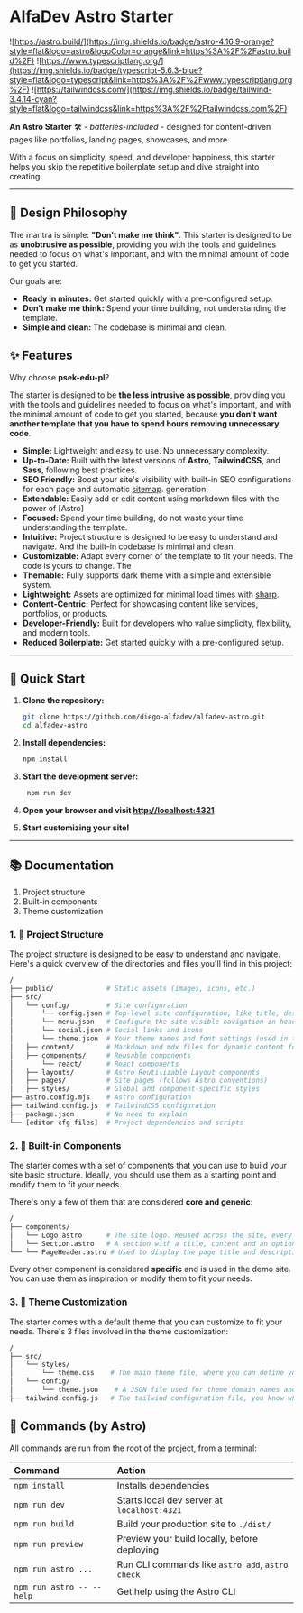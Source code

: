# AlfaDev Astro Starter

![https://astro.build/](https://img.shields.io/badge/astro-4.16.9-orange?style=flat&logo=astro&logoColor=orange&link=https%3A%2F%2Fastro.build%2F)
![https://www.typescriptlang.org/](https://img.shields.io/badge/typescript-5.6.3-blue?style=flat&logo=typescript&link=https%3A%2F%2Fwww.typescriptlang.org%2F)
![https://tailwindcss.com/](https://img.shields.io/badge/tailwind-3.4.14-cyan?style=flat&logo=tailwindcss&link=https%3A%2F%2Ftailwindcss.com%2F)

**An Astro Starter** 🛠️ - _batteries-included_ - designed for content-driven pages like portfolios, landing pages, showcases, and more.

With a focus on simplicity, speed, and developer happiness, this starter helps you skip the repetitive boilerplate setup and dive straight into creating.

---

## 🎨 Design Philosophy

The mantra is simple: **"Don't make me think"**. This starter is designed to be as **unobtrusive as possible**, providing you with the tools and guidelines needed to focus on what's important, and with the minimal amount of code to get you started.

Our goals are:

- **Ready in minutes:** Get started quickly with a pre-configured setup.
- **Don't make me think:** Spend your time building, not understanding the template.
- **Simple and clean:** The codebase is minimal and clean.

## ✨ Features

Why choose **psek-edu-pl**?

The starter is designed to be **the less intrusive as possible**, providing you with the tools and guidelines needed to focus on what's important, and with the minimal amount of code to get you started, because **you don't want another template that you have to spend hours removing unnecessary code**.

- **Simple:** Lightweight and easy to use. No unnecessary complexity.
- **Up-to-Date:** Built with the latest versions of **Astro**, **TailwindCSS**, and **Sass**, following best practices.
- **SEO Friendly:** Boost your site's visibility with built-in SEO configurations for each page and automatic [sitemap](https://docs.astro.build/es/guides/integrations-guide/sitemap). generation.
- **Extendable:** Easily add or edit content using markdown files with the power of [Astro]
- **Focused:** Spend your time building, do not waste your time understanding the template.
- **Intuitive:** Project structure is designed to be easy to understand and navigate. And the built-in codebase is minimal and clean.
- **Customizable:** Adapt every corner of the template to fit your needs. The code is yours to change. The
- **Themable:** Fully supports dark theme with a simple and extensible system.
- **Lightweight:** Assets are optimized for minimal load times with [sharp](https://sharp.pixelplumbing.com/).
- **Content-Centric:** Perfect for showcasing content like services, portfolios, or products.
- **Developer-Friendly:** Built for developers who value simplicity, flexibility, and modern tools.
- **Reduced Boilerplate:** Get started quickly with a pre-configured setup.

---

## 🚀 Quick Start

1. **Clone the repository:**

   ```bash
   git clone https://github.com/diego-alfadev/alfadev-astro.git
   cd alfadev-astro
   ```

2. **Install dependencies:**

   ```bash
   npm install
   ```

3. **Start the development server:**

   ```bash
    npm run dev
   ```

4. **Open your browser and visit [http://localhost:4321](http://localhost:4321)**

5. **Start customizing your site!**

---

## 📚 Documentation

1. Project structure
2. Built-in components
3. Theme customization

### 1. 📂 Project Structure

The project structure is designed to be easy to understand and navigate. Here's a quick overview of the directories and files you'll find in this project:

```bash
/
├── public/             # Static assets (images, icons, etc.)
├── src/
│   └── config/         # Site configuration
│       └── config.json # Top-level site configuration, like title, description, metas, some astro settings, etc.
│       └── menu.json   # Configure the site visible navigation in header and footer
│       └── social.json # Social links and icons
│       └── theme.json  # Your theme names and font settings (used in tailwind.config.js, related to styles/theme.css)
│   ├── content/        # Markdown and mdx files for dynamic content following the Astro conventions (see below)
│   ├── components/     # Reusable components
│       └── react/      # React components
│   ├── layouts/        # Astro Reutilizable Layout components
│   ├── pages/          # Site pages (follows Astro conventions)
│   ├── styles/         # Global and component-specific styles
├── astro.config.mjs    # Astro configuration
├── tailwind.config.js  # TailwindCSS configuration
├── package.json        # No need to explain
└── [editor cfg files]  # Project dependencies and scripts
```

### 2. 🧩 Built-in Components

The starter comes with a set of components that you can use to build your site basic structure.
Ideally, you should use them as a starting point and modify them to fit your needs.

There's only a few of them that are considered **core and generic**:

```bash
/
├── components/
│   └── Logo.astro      # The site logo. Reused across the site, every page has it.
│   └── Section.astro   # A section with a title, content and an optional image. Is a standard content block that every page has.
└── └── PageHeader.astro # Used to display the page title and description, intended to bind with the page `mdx` data.

```

Every other component is considered **specific** and is used in the demo site. You can use them as inspiration or modify them to fit your needs.

### 3. 🎨 Theme Customization

The starter comes with a default theme that you can customize to fit your needs.
There's 3 files involved in the theme customization:

```bash
/
├── src/
│   └── styles/
│       └── theme.css    # The main theme file, where you can define your colors.
│   └── config/
│       └── theme.json    # A JSON file used for theme domain names and font settings. Define your theme color names and font settings here.
├── tailwind.config.js   # The tailwind configuration file, you know what it is, the other two files are used here.
```

## 🧞 Commands (by Astro)

All commands are run from the root of the project, from a terminal:

| Command                   | Action                                           |
| :------------------------ | :----------------------------------------------- |
| `npm install`             | Installs dependencies                            |
| `npm run dev`             | Starts local dev server at `localhost:4321`      |
| `npm run build`           | Build your production site to `./dist/`          |
| `npm run preview`         | Preview your build locally, before deploying     |
| `npm run astro ...`       | Run CLI commands like `astro add`, `astro check` |
| `npm run astro -- --help` | Get help using the Astro CLI                     |

